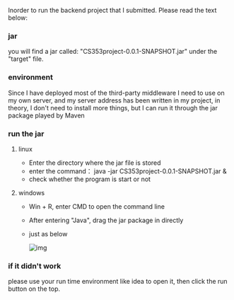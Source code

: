 Inorder to run the backend project that I submitted. Please read the text below:



### jar
you will find a jar called: "CS353project-0.0.1-SNAPSHOT.jar" under the "target" file.


### environment 

Since I have deployed most of the third-party middleware I need to use on my own server, and my server address has been written in my project, in theory, I don't need to install more things, but I can run it through the jar package played by Maven



### run the jar

1. linux

   * Enter the directory where the jar file is stored
   * enter the command： java -jar CS353project-0.0.1-SNAPSHOT.jar &
   * check whether the program is start or not

2. windows

   * Win + R, enter CMD to open the command line

   * After entering "Java", drag the jar package in directly

   * just as below

     ![img](https://img-blog.csdnimg.cn/2019122119503075.png)



### if it didn't work

please use your run time environment like idea to open it, then click the run button on the top.





